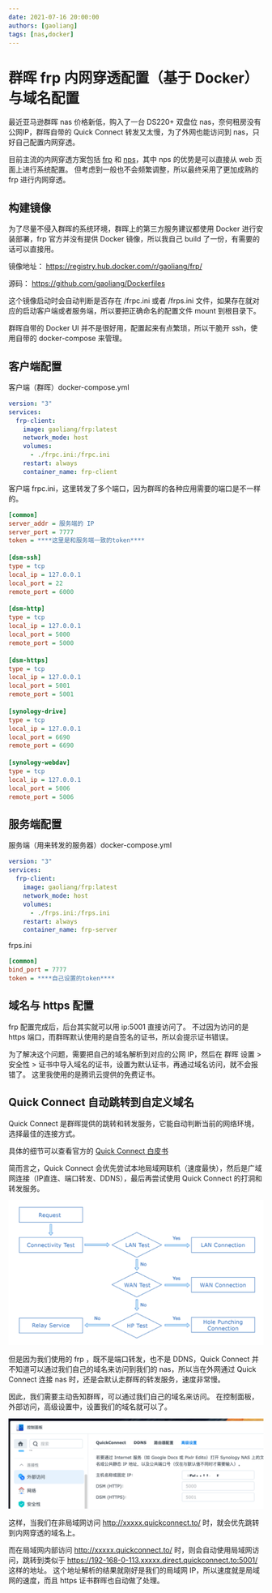 ```yaml
---
date: 2021-07-16 20:00:00
authors: [gaoliang]
tags: [nas,docker]
---
```

# 群晖 frp 内网穿透配置（基于 Docker）与域名配置

最近亚马逊群晖 nas 价格新低，购入了一台 DS220+ 双盘位 nas，奈何租房没有公网IP，群晖自带的 Quick Connect 转发又太慢，为了外网也能访问到 nas，只好自己配置内网穿透。

<!--truncate-->

目前主流的内网穿透方案包括 [frp](https://github.com/fatedier/frp) 和 [nps](https://github.com/ehang-io/nps)，其中 nps 的优势是可以直接从 web 页面上进行系统配置。 但考虑到一般也不会频繁调整，所以最终采用了更加成熟的 frp 进行内网穿透。 

## 构建镜像

为了尽量不侵入群晖的系统环境，群晖上的第三方服务建议都使用 Docker 进行安装部署，frp 官方并没有提供 Docker 镜像，所以我自己 build 了一份，有需要的话可以直接用。

镜像地址： https://registry.hub.docker.com/r/gaoliang/frp/ 

源码： https://github.com/gaoliang/Dockerfiles

这个镜像启动时会自动判断是否存在 /frpc.ini 或者 /frps.ini 文件，如果存在就对应的启动客户端或者服务端，所以要把正确命名的配置文件 mount 到根目录下。

群晖自带的 Docker UI 并不是很好用，配置起来有点繁琐，所以干脆开 ssh，使用自带的 docker-compose 来管理。

## 客户端配置

客户端（群晖）docker-compose.yml

```yaml
version: "3"
services:
  frp-client:
    image: gaoliang/frp:latest
    network_mode: host
    volumes:
      - ./frpc.ini:/frpc.ini
    restart: always
    container_name: frp-client
```

客户端 frpc.ini，这里转发了多个端口，因为群晖的各种应用需要的端口是不一样的。 

```ini
[common]
server_addr = 服务端的 IP
server_port = 7777
token = ****这里是和服务端一致的token****

[dsm-ssh]
type = tcp
local_ip = 127.0.0.1
local_port = 22
remote_port = 6000

[dsm-http]
type = tcp
local_ip = 127.0.0.1
local_port = 5000
remote_port = 5000

[dsm-https]
type = tcp
local_ip = 127.0.0.1
local_port = 5001
remote_port = 5001

[synology-drive]
type = tcp
local_ip = 127.0.0.1
local_port = 6690
remote_port = 6690

[synology-webdav]
type = tcp
local_ip = 127.0.0.1
local_port = 5006
remote_port = 5006

```



## 服务端配置

服务端（用来转发的服务器）docker-compose.yml

```yaml
version: "3"
services:
  frp-client:
    image: gaoliang/frp:latest
    network_mode: host
    volumes:
      - ./frps.ini:/frps.ini
    restart: always
    container_name: frp-server
```

frps.ini

```ini
[common]
bind_port = 7777
token = ****自己设置的token****
```



## 域名与 https 配置

frp 配置完成后，后台其实就可以用 ip:5001 直接访问了。 不过因为访问的是 https 端口，而群晖默认使用的是自签名的证书，所以会提示证书错误。 

为了解决这个问题，需要把自己的域名解析到对应的公网 IP，然后在 群晖 设置 > 安全性 > 证书中导入域名的证书，设置为默认证书，再通过域名访问，就不会报错了。 这里我使用的是腾讯云提供的免费证书。 



## Quick Connect 自动跳转到自定义域名

Quick Connect 是群晖提供的跳转和转发服务，它能自动判断当前的网络环境，选择最佳的连接方式。

具体的细节可以查看官方的 [Quick Connect 白皮书](https://global.download.synology.com/download/Document/Software/WhitePaper/Firmware/DSM/All/enu/Synology_QuickConnect_White_Paper.pdf)

简而言之，Quick Connect 会优先尝试本地局域网联机（速度最快），然后是广域网连接（IP直连、端口转发、DDNS），最后再尝试使用 Quick Connect 的打洞和转发服务。

![image-20211205155456065](imgs/image-20211205155456065.png)

 但是因为我们使用的 frp ，既不是端口转发，也不是 DDNS，Quick Connect 并不知道可以通过我们自己的域名来访问到我们的 nas，所以当在外网通过 Quick Connect 连接 nas 时，还是会默认走群晖的转发服务，速度非常慢。 

因此，我们需要主动告知群晖，可以通过我们自己的域名来访问。 在控制面板，外部访问，高级设置中，设置我们的域名就可以了。 

![image-20211205160055336](imgs/image-20211205160055336.png)

这样，当我们在非局域网访问 http://xxxxx.quickconnect.to/ 时，就会优先跳转到内网穿透的域名上。 

而在局域网内部访问 http://xxxxx.quickconnect.to/ 时，则会自动使用局域网访问，跳转到类似于 https://192-168-0-113.xxxxx.direct.quickconnect.to:5001/ 这样的地址。 这个地址解析的结果就刚好是我们的局域网 IP，所以速度就是局域网的速度，而且 https 证书群晖也自动做了处理。 